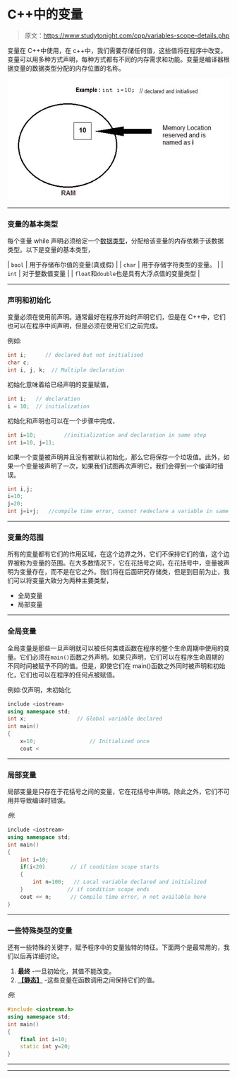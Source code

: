 # C++中的变量

> 原文：<https://www.studytonight.com/cpp/variables-scope-details.php>

变量在 C++中使用，在 c++中，我们需要存储任何值，这些值将在程序中改变。变量可以用多种方式声明，每种方式都有不同的内存需求和功能。变量是编译器根据变量的数据类型分配的内存位置的名称。

![variables in C++](img/4a8b02bb205d034f59a9577fcb7b690a.png)

* * *

### 变量的基本类型

每个变量 while 声明必须给定一个[数据类型](datatypes-and-modifiers-in-cpp.php)，分配给该变量的内存依赖于该数据类型。以下是变量的基本类型，

| `bool` | 用于存储布尔值的变量(真或假) |
| `char` | 用于存储字符类型的变量。 |
| `int` | 对于整数值变量 |
| `float`和`double`也是具有大浮点值的变量类型 |

* * *

### 声明和初始化

变量必须在使用前声明。通常最好在程序开始时声明它们，但是在 C++中，它们也可以在程序中间声明，但是必须在使用它们之前完成。

例如:

```cpp
int i;      // declared but not initialised
char c; 
int i, j, k;  // Multiple declaration 
```

初始化意味着给已经声明的变量赋值，

```cpp
int i;   // declaration
i = 10;  // initialization 
```

初始化和声明也可以在一个步骤中完成，

```cpp
int i=10;         //initialization and declaration in same step
int i=10, j=11; 
```

如果一个变量被声明并且没有被默认初始化，那么它将保存一个垃圾值。此外，如果一个变量被声明了一次，如果我们试图再次声明它，我们会得到一个编译时错误。

```cpp
int i,j;
i=10;
j=20;
int j=i+j;   //compile time error, cannot redeclare a variable in same scope 
```

* * *

### 变量的范围

所有的变量都有它们的作用区域，在这个边界之外，它们不保持它们的值，这个边界被称为变量的范围。在大多数情况下，它在花括号之间，在花括号中，变量被声明为变量存在，而不是在它之外。我们将在后面研究存储类，但是到目前为止，我们可以将变量大致分为两种主要类型，

*   全局变量
*   局部变量

* * *

### 全局变量

全局变量是那些一旦声明就可以被任何类或函数在程序的整个生命周期中使用的变量。它们必须在`main()`函数之外声明。如果只声明，它们可以在程序生命周期的不同时间被赋予不同的值。但是，即使它们在 main()函数之外同时被声明和初始化，它们也可以在程序的任何点被赋值。

例如:仅声明，未初始化

```cpp
include <iostream>
using namespace std;
int x;                // Global variable declared
int main()
{
    x=10;                 // Initialized once
    cout <
```

* * *

### 局部变量

局部变量是只存在于花括号之间的变量，它在花括号中声明。除此之外，它们不可用并导致编译时错误。

*例*:

```cpp
include <iostream>
using namespace std;
int main()
{
    int i=10;
    if(i<20)        // if condition scope starts
    {
        int n=100;   // Local variable declared and initialized
    }              // if condition scope ends
    cout << n;      // Compile time error, n not available here
}
```

* * *

### 一些特殊类型的变量

还有一些特殊的关键字，赋予程序中的变量独特的特征。下面两个是最常用的，我们以后再详细讨论。

1.  **最终** -一旦初始化，其值不能改变。
2.  **[【静态】](static-keyword.php)** -这些变量在函数调用之间保持它们的值。

*例*:

```cpp
#include <iostream.h>
using namespace std;
int main()
{
    final int i=10;
    static int y=20;
}
```

* * *

* * *